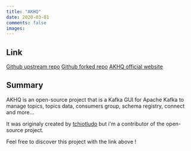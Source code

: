 ```yaml
---
title: "AKHQ"
date: 2020-03-01
comments: false
images:
---
```


## Link

[Github upstream repo](https://github.com/tchiotludo/akhq)
[Github forked repo](https://github.com/clallavena/kafkahq)
[AKHQ official website](https://akhq.io/)

## Summary

AKHQ is an open-source project that is a Kafka GUI for Apache Kafka to manage topics, topics data, consumers group, schema registry, connect and more...

It was originaly created by [tchiotludo](https://github.com/tchiotludo) but i'm a contributor of the open-source project.

Feel free to discover this project with the link above !